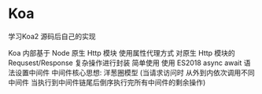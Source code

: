 # Koa
学习Koa2 源码后自己的实现

Koa 内部基于 Node 原生 Http 模块
使用属性代理方式 对原生 Http 模块的 Requsest/Response 复杂操作进行封装 简单使用
使用 ES2018 async await 语法设置中间件
中间件核心思想: 洋葱圈模型 (当请求访问时 从外到内依次调用不同中间件 当执行到中间件链尾后倒序执行完所有中间件的剩余操作)
